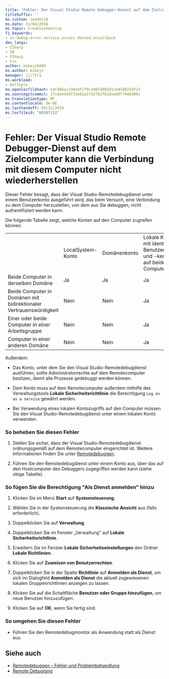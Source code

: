 ```yaml
---
title: 'Fehler: Der Visual Studio Remote Debugger-Dienst auf dem Zielcomputer kann die Verbindung mit diesem Computer nicht wiederherstellen'
titleSuffix: ''
ms.custom: seodec18
ms.date: 11/04/2016
ms.topic: troubleshooting
f1_keywords:
- vs.debug.error.service_access_denied_oncallback
dev_langs:
- CSharp
- VB
- FSharp
- C++
author: mikejo5000
ms.author: mikejo
manager: jillfra
ms.workload:
- multiple
ms.openlocfilehash: e3f406ac338edfc79c3d8fd802d1cb43d0224f21
ms.sourcegitcommit: 1fc6ee928733e61a1f42782f832ead9f7946d00c
ms.translationtype: MT
ms.contentlocale: de-DE
ms.lasthandoff: 04/22/2019
ms.locfileid: "60107152"
---
```

# <a name="error-the-visual-studio-remote-debugger-service-on-the-target-computer-cannot-connect-back-to-this-computer"></a>Fehler: Der Visual Studio Remote Debugger-Dienst auf dem Zielcomputer kann die Verbindung mit diesem Computer nicht wiederherstellen
Dieser Fehler besagt, dass der Visual Studio-Remotedebugdienst unter einem Benutzerkonto ausgeführt wird, das beim Versuch, eine Verbindung zu dem Computer herzustellen, von dem aus Sie debuggen, nicht authentifiziert werden kann.

 Die folgende Tabelle zeigt, welche Konten auf den Computer zugreifen können:

|||||
|-|-|-|-|
||LocalSystem-Konto|Domänenkonto|Lokale Konten mit identischem Benutzernamen und -kennwort auf beiden Computern|
|Beide Computer in derselben Domäne|Ja|Ja|Ja|
|Beide Computer in Domänen mit bidirektionaler Vertrauenswürdigkeit|Nein|Nein|Ja|
|Einer oder beide Computer in einer Arbeitsgruppe|Nein|Nein|Ja|
|Computer in einer anderen Domäne|Nein|Nein|Ja|

 Außerdem:

- Das Konto, unter dem Sie den Visual Studio-Remotedebugdienst ausführen, sollte Administratorrechte auf dem Remotecomputer besitzen, damit alle Prozesse gedebuggt werden können.

- Dem Konto muss auf dem Remotecomputer außerdem mithilfe des Verwaltungstools **Lokale Sicherheitsrichtlinie** die Berechtigung `Log on as a service` gewährt werden.

- Bei Verwendung eines lokalen Kontozugriffs auf den Computer müssen Sie den Visual Studio-Remotedebugdienst unter einem lokalen Konto verwenden.

### <a name="to-correct-this-error"></a>So beheben Sie diesen Fehler

1. Stellen Sie sicher, dass der Visual Studio-Remotedebugdienst ordnungsgemäß auf dem Remotecomputer eingerichtet ist. Weitere Informationen finden Sie unter [Remotedebuggen](../debugger/remote-debugging.md).

2. Führen Sie den Remotedebugdienst unter einem Konto aus, über das auf den Hostcomputer des Debuggers zugegriffen werden kann (siehe obige Tabelle).

### <a name="to-add-log-on-as-a-service-privilege"></a>So fügen Sie die Berechtigung "Als Dienst anmelden" hinzu

1. Klicken Sie im Menü **Start** auf **Systemsteuerung**.

2. Wählen Sie in der Systemsteuerung die **Klassische Ansicht** aus (falls erforderlich).

3. Doppelklicken Sie auf **Verwaltung**.

4. Doppelklicken Sie im Fenster „Verwaltung“ auf **Lokale Sicherheitsrichtlinie**.

5. Erweitern Sie im Fenster **Lokale Sicherheitseinstellungen** den Ordner **Lokale Richtlinien**.

6. Klicken Sie auf **Zuweisen von Benutzerrechten**.

7. Doppelklicken Sie in der Spalte **Richtlinie** auf **Anmelden als Dienst**, um sich im Dialogfeld **Anmelden als Dienst** die aktuell zugewiesenen lokalen Gruppenrichtlinien anzeigen zu lassen.

8. Klicken Sie auf die Schaltfläche **Benutzer oder Gruppe hinzufügen**, um neue Benutzer hinzuzufügen.

9. Klicken Sie auf **OK**, wenn Sie fertig sind.

### <a name="to-work-around-this-error"></a>So umgehen Sie diesen Fehler

- Führen Sie den Remotedebugmonitor als Anwendung statt als Dienst aus.

## <a name="see-also"></a>Siehe auch
- [Remotedebuggen – Fehler und Problembehandlung](../debugger/remote-debugging-errors-and-troubleshooting.md)
- [Remote Debugging](../debugger/remote-debugging.md)